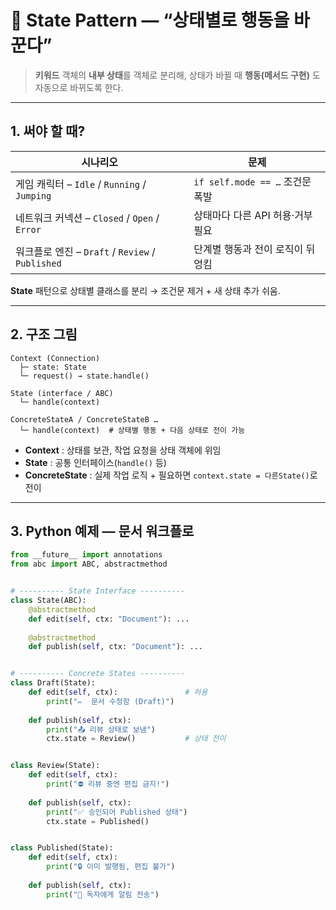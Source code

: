 # 🔄 State Pattern — “상태별로 행동을 바꾼다”

> **키워드**
> 객체의 **내부 상태**를 객체로 분리해, 상태가 바뀔 때 **행동(메서드 구현)** 도 자동으로 바뀌도록 한다.

---

## 1. 써야 할 때?

| 시나리오                                       | 문제                         |
| ------------------------------------------ | -------------------------- |
| 게임 캐릭터 – `Idle` / `Running` / `Jumping`    | `if self.mode == …` 조건문 폭발 |
| 네트워크 커넥션 – `Closed` / `Open` / `Error`     | 상태마다 다른 API 허용·거부 필요       |
| 워크플로 엔진 – `Draft` / `Review` / `Published` | 단계별 행동과 전이 로직이 뒤엉킴         |

**State** 패턴으로 상태별 클래스를 분리 → 조건문 제거 + 새 상태 추가 쉬움.

---

## 2. 구조 그림

```
Context (Connection)
  ├─ state: State
  └─ request() → state.handle()

State (interface / ABC)
  └─ handle(context)

ConcreteStateA / ConcreteStateB …
  └─ handle(context)  # 상태별 행동 + 다음 상태로 전이 가능
```

* **Context** : 상태를 보관, 작업 요청을 상태 객체에 위임
* **State** : 공통 인터페이스(`handle()` 등)
* **ConcreteState** : 실제 작업 로직 + 필요하면 `context.state = 다른State()`로 전이

---

## 3. Python 예제 — **문서 워크플로**

```python
from __future__ import annotations
from abc import ABC, abstractmethod


# ---------- State Interface ----------
class State(ABC):
    @abstractmethod
    def edit(self, ctx: "Document"): ...
    
    @abstractmethod
    def publish(self, ctx: "Document"): ...


# ---------- Concrete States ----------
class Draft(State):
    def edit(self, ctx):               # 허용
        print("✏️  문서 수정함 (Draft)")
    
    def publish(self, ctx):
        print("📤 리뷰 상태로 보냄")
        ctx.state = Review()           # 상태 전이


class Review(State):
    def edit(self, ctx):
        print("⛔ 리뷰 중엔 편집 금지!")
    
    def publish(self, ctx):
        print("✅ 승인되어 Published 상태")
        ctx.state = Published()


class Published(State):
    def edit(self, ctx):
        print("🔒 이미 발행됨, 편집 불가")
    
    def publish(self, ctx):
        print("🔔 독자에게 알림 전송")

```